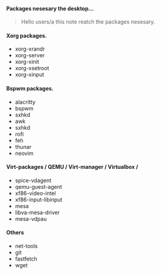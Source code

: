 #### Packages nesesary the desktop...

> Hello users/a this note reatch the packages nesesary.

#### Xorg packages.

- xorg-xrandr
- xorg-server
- xorg-xinit
- xorg-xsetroot
- xorg-xinput

#### Bspwm packages.

- alacritty
- bspwm
- sxhkd
- awk
- sxhkd
- rofi
- feh
- thunar
- neovim

#### Virt-packages / QEMU / Virt-manager / Virtualbox /

- spice-vdagent 
- qemu-guest-agent
- xf86-video-intel
- xf86-input-libinput
- mesa
- libva-mesa-driver 
- mesa-vdpau

#### Others

- net-tools
- git
- fastfetch
- wget
